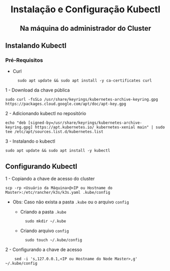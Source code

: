 <h1 align = "center"> Instalação e Configuração Kubectl </h1>

<h2 align = "center"> Na máquina do administrador do Cluster </h2>

<h2> Instalando Kubectl </h2>

<h3>Pré-Requisitos</h3>

* Curl
    
        sudo apt update && sudo apt install -y ca-certificates curl

1 - Download da chave pública

    sudo curl -fsSLo /usr/share/keyrings/kubernetes-archive-keyring.gpg https://packages.cloud.google.com/apt/doc/apt-key.gpg

2 - Adicionando kubectl no repositório 

    echo "deb [signed-by=/usr/share/keyrings/kubernetes-archive-keyring.gpg] https://apt.kubernetes.io/ kubernetes-xenial main" | sudo tee /etc/apt/sources.list.d/kubernetes.list

3 - Instalando o kubectl

    sudo apt update && sudo apt install -y kubectl

<h2> Configurando Kubectl </h2>

1 - Copiando a chave de acesso do cluster

    scp -rp <Usuário da Máquina>@<IP ou Hostname do Master>:/etc/rancher/k3s/k3s.yaml .kube/config

* Obs: Caso não exista a pasta `.kube` ou o arquivo `config`

    * Criando a pasta `.kube`

            sudo mkdir ~/.kube

    * Criando arquivo `config`

            sudo touch ~/.kube/config

2 - Configurando a chave de acesso

        sed -i 's,127.0.0.1,<IP ou Hostname do Node Master>,g' ~/.kube/config